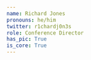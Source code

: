 ```yaml
---
name: Richard Jones
pronouns: he/him
twitter: r1chardj0n3s
role: Conference Director
has_pic: True
is_core: True
---
```

